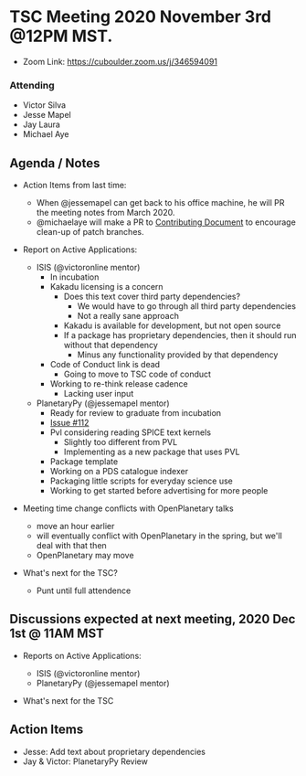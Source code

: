 # TSC Meeting 2020 November 3rd @12PM MST.
- Zoom Link: https://cuboulder.zoom.us/j/346594091

### Attending

- Victor Silva
- Jesse Mapel
- Jay Laura
- Michael Aye

## Agenda / Notes
- Action Items from last time:
	- When @jessemapel can get back to his office machine, he will PR the meeting notes from March 2020.
	- @michaelaye will make a PR to [Contributing Document](https://github.com/planetarysoftware/TSC/blob/master/Contributing.md) to encourage clean-up of patch branches.

- Report on Active Applications:
	- ISIS (@victoronline mentor)
        - In incubation
		- Kakadu licensing is a concern
			- Does this text cover third party dependencies?
				- We would have to go through all third party dependencies
				- Not a really sane approach
			- Kakadu is available for development, but not open source
			- If a package has proprietary dependencies, then it should run without that dependency
				- Minus any functionality provided by that dependency
		- Code of Conduct link is dead
			- Going to move to TSC code of conduct
		- Working to re-think release cadence
			- Lacking user input
	- PlanetaryPy (@jessemapel mentor)
	    - Ready for review to graduate from incubation
		- [Issue #112](https://github.com/planetarysoftware/TSC/issues/112)
		- Pvl considering reading SPICE text kernels
		    - Slightly too different from PVL
			- Implementing as a new package that uses PVL
		- Package template
		- Working on a PDS catalogue indexer
		- Packaging little scripts for everyday science use
		- Working to get started before advertising for more people

- Meeting time change conflicts with OpenPlanetary talks
    - move an hour earlier
	- will eventually conflict with OpenPlanetary in the spring, but we'll deal with that then
	- OpenPlanetary may move

- What's next for the TSC?
	- Punt until full attendence


## Discussions expected at next meeting, 2020 Dec 1st @ 11AM MST
- Reports on Active Applications:
	- ISIS (@victoronline mentor)
	- PlanetaryPy (@jessemapel mentor)

- What's next for the TSC


## Action Items
- Jesse: Add text about proprietary dependencies
- Jay & Victor: PlanetaryPy Review
